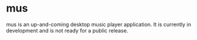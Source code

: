 # mus
mus is an up-and-coming desktop music player application. It is currently in development and is not ready for a public release.
